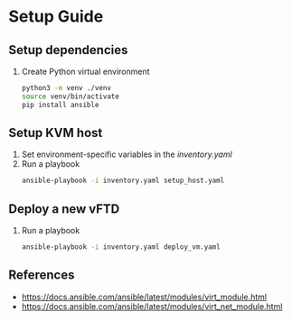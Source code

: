 # Setup Guide

## Setup dependencies
1. Create Python virtual environment
    ```bash
    python3 -m venv ./venv
    source venv/bin/activate
    pip install ansible
    ```

## Setup KVM host
1. Set environment-specific variables in the _inventory.yaml_
1. Run a playbook
    ```bash
    ansible-playbook -i inventory.yaml setup_host.yaml
    ```

## Deploy a new vFTD
1. Run a playbook
    ```bash
    ansible-playbook -i inventory.yaml deploy_vm.yaml
    ```

## References
- https://docs.ansible.com/ansible/latest/modules/virt_module.html
- https://docs.ansible.com/ansible/latest/modules/virt_net_module.html


